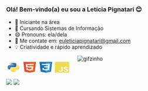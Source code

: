 ### Olá! Bem-vindo(a) eu sou a Letícia Pignatari 😊

- 🔭 Iniciante na área
- 🌱 Cursando Sistemas de Informação
- 😄 Pronouns: ela/dela
- 📌 Me contate em: euleticiapignatari@gmail.com
- 💡 Criatividade e rápido aprendizado

<div>
  <img align="right" alt="gifzinho" height="300" width="310" src="https://github.com/user-attachments/assets/f3f326eb-7249-4d32-85b9-e7afa64aa176">
</div>
<div style="display: inline_block"><br>
  <img align="center" alt="Python" height="30" width="40" src="https://raw.githubusercontent.com/devicons/devicon/master/icons/python/python-original.svg">
  <img align="center" alt="HTML" height="30" width="40" src="https://raw.githubusercontent.com/devicons/devicon/master/icons/html5/html5-original.svg">
  <img align="center" alt="CSS" height="30" width="40" src="https://raw.githubusercontent.com/devicons/devicon/master/icons/css3/css3-original.svg">
  <img align="center" alt="Javasript" height="30" width="40" src="https://raw.githubusercontent.com/devicons/devicon/master/icons/javascript/javascript-plain.svg">

</div>
<div><br>
  <a href="https://www.linkedin.com/in/leticiapignatari/" target="_blank"><img src="https://img.shields.io/badge/-LinkedIn-%230077B5?style=for-the-badge&logo=linkedin&logoColor=white" target="_blank"></a> 
  <a href = "mailto:euleticiapignatari@gmail.com"><img src="https://img.shields.io/badge/-Gmail-%23333?style=for-the-badge&logo=gmail&logoColor=white" target="_blank"></a>
</div>
